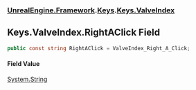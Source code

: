### [UnrealEngine.Framework](./UnrealEngine-Framework.md 'UnrealEngine.Framework').[Keys](./Keys.md 'UnrealEngine.Framework.Keys').[Keys.ValveIndex](./Keys-ValveIndex.md 'UnrealEngine.Framework.Keys.ValveIndex')
## Keys.ValveIndex.RightAClick Field
  
```csharp
public const string RightAClick = ValveIndex_Right_A_Click;
```
#### Field Value
[System.String](https://docs.microsoft.com/en-us/dotnet/api/System.String 'System.String')  
